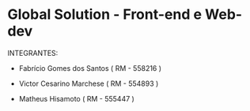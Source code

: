# Global Solution - Front-end e Web-dev

INTEGRANTES:

- Fabrício Gomes dos Santos ( RM - 558216 )

- Victor Cesarino Marchese ( RM - 554893 )

- Matheus Hisamoto ( RM - 555447 )
